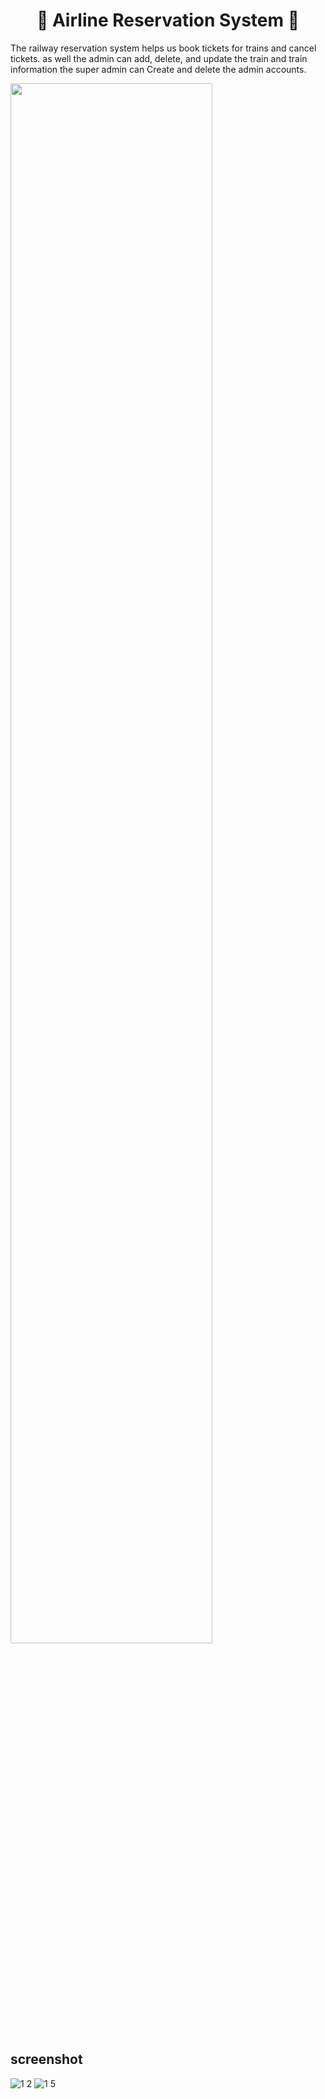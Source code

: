 
<h1 align="center">🚆 Airline Reservation System 🚆</h1>

The railway reservation system helps us book tickets for trains and cancel tickets. as well the admin can add, delete, and update the train and train information the super admin can Create and delete the admin accounts.

<img src="(https://github.com/nitish1294/Reailway-reservation-system/assets/170795977/59b7fe62-7518-485c-9d33-957b3ee2d11e)" width="80%">

## screenshot
![1 2](https://github.com/nitish1294/Reailway-reservation-system/assets/170795977/76f36049-52a4-4e15-b1ae-3f99785fb402)
![1 5](https://github.com/nitish1294/Reailway-reservation-system/assets/170795977/6431da64-6478-4cc1-be90-39158d9efc15)
